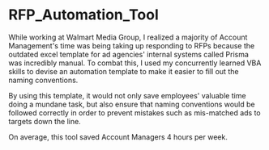 # RFP_Automation_Tool

While working at Walmart Media Group, I realized a majority of Account Management's time was being taking up responding to RFPs because the outdated excel template for ad agencies' internal systems called Prisma was incredibly manual. To combat this, I used my concurrently learned VBA skills to devise an automation template to make it easier to fill out the naming conventions. 

By using this template, it would not only save employees' valuable time doing a mundane task, but also ensure that naming conventions would be followed correctly in order to prevent mistakes such as mis-matched ads to targets down the line. 

On average, this tool saved Account Managers 4 hours per week.
